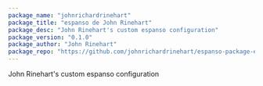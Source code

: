 ```yaml
---
package_name: "johnrichardrinehart"
package_title: "espanso de John Rinehart"
package_desc: "John Rinehart's custom espanso configuration"
package_version: "0.1.0"
package_author: "John Rinehart"
package_repo: "https://github.com/johnrichardrinehart/espanso-package-example"
---
```

John Rinehart's custom espanso configuration

